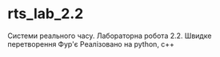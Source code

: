 # rts_lab_2.2
Системи реального часу. Лабораторна робота 2.2. Швидке перетворення Фур'є
Реалізовано на python, c++
